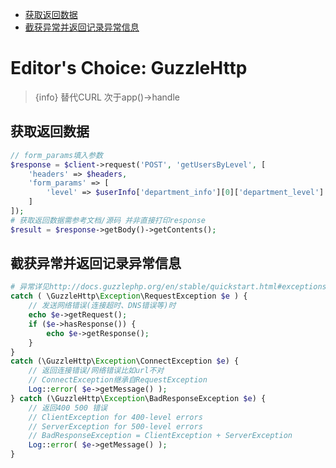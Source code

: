 <!-- MarkdownTOC levels="2,3" autolink="true" autoanchor="true" style="unordered" markdown_preview="gitlab" -->

- [获取返回数据](#%E8%8E%B7%E5%8F%96%E8%BF%94%E5%9B%9E%E6%95%B0%E6%8D%AE)
- [截获异常并返回记录异常信息](#%E6%88%AA%E8%8E%B7%E5%BC%82%E5%B8%B8%E5%B9%B6%E8%BF%94%E5%9B%9E%E8%AE%B0%E5%BD%95%E5%BC%82%E5%B8%B8%E4%BF%A1%E6%81%AF)

<!-- /MarkdownTOC -->
# Editor's Choice: GuzzleHttp
> {info} 替代CURL 次于app()->handle

<a id="%E8%8E%B7%E5%8F%96%E8%BF%94%E5%9B%9E%E6%95%B0%E6%8D%AE"></a>
## 获取返回数据
```php
// form_params填入参数
$response = $client->request('POST', 'getUsersByLevel', [
    'headers' => $headers,
    'form_params' => [
        'level' => $userInfo['department_info'][0]['department_level']
    ]
]);
# 获取返回数据需参考文档/源码 并非直接打印response
$result = $response->getBody()->getContents();
```
<a id="%E6%88%AA%E8%8E%B7%E5%BC%82%E5%B8%B8%E5%B9%B6%E8%BF%94%E5%9B%9E%E8%AE%B0%E5%BD%95%E5%BC%82%E5%B8%B8%E4%BF%A1%E6%81%AF"></a>
## 截获异常并返回记录异常信息
```php
# 异常详见http://docs.guzzlephp.org/en/stable/quickstart.html#exceptions
catch ( \GuzzleHttp\Exception\RequestException $e ) {
    // 发送网络错误(连接超时、DNS错误等)时
    echo $e->getRequest();
    if ($e->hasResponse()) {
        echo $e->getResponse();
    }
}
catch (\GuzzleHttp\Exception\ConnectException $e) {
    // 返回连接错误/网络错误比如url不对
    // ConnectException继承自RequestException
    Log::error( $e->getMessage() );
} catch (\GuzzleHttp\Exception\BadResponseException $e) {
    // 返回400 500 错误
    // ClientException for 400-level errors
    // ServerException for 500-level errors
    // BadResponseException = ClientException + ServerException
    Log::error( $e->getMessage() );
}
```